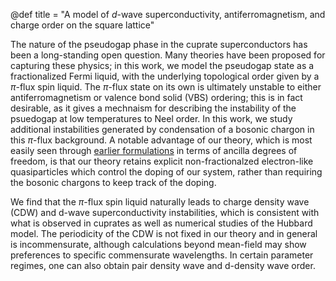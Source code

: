 @def title =  "A model of *d*-wave superconductivity, antiferromagnetism, and charge order on the square lattice"

The nature of the pseudogap phase in the cuprate superconductors has been a long-standing open question. Many theories have been proposed for capturing these physics; in this work, we model the pseudogap state as a fractionalized Fermi liquid, with the underlying topological order given by a $\pi$-flux spin liquid. The $\pi$-flux state on its own is ultimately unstable to either antiferromagnetism or valence bond solid (VBS) ordering; this is in fact desirable, as it gives a mechnaism for describing the instability of the psuedogap at low temperatures to Neel order. In this work, we study additional instabilities generated by condensation of a bosonic chargon in this $\pi$-flux background. A notable advantage of our theory, which is most easily seen through [earlier formulations](https://arxiv.org/abs/2001.09159) in terms of ancilla degrees of freedom, is that our theory retains explicit non-fractionalzed electron-like quasiparticles which control the doping of our system, rather than requiring the bosonic chargons to keep track of the doping. 

We find that the $\pi$-flux spin liquid naturally leads to charge density wave (CDW) and d-wave superconductivity instabilities, which is consistent with what is observed in cuprates as well as numerical studies of the Hubbard model. The periodicity of the CDW is not fixed in our theory and in general is incommensurate, although calculations beyond mean-field may show preferences to specific commensurate wavelengths. In certain parameter regimes, one can also obtain pair density wave and d-density wave order.

